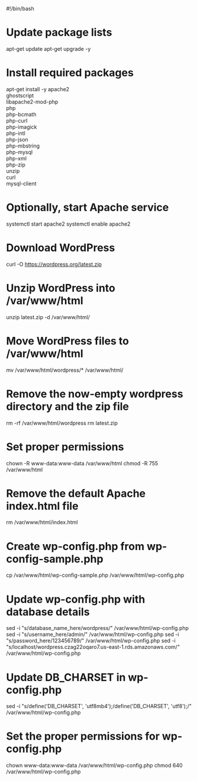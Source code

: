 #!/bin/bash
# Update package lists
apt-get update
apt-get upgrade -y

# Install required packages
apt-get install -y apache2 \
                    ghostscript \
                    libapache2-mod-php \
                    php \
                    php-bcmath \
                    php-curl \
                    php-imagick \
                    php-intl \
                    php-json \
                    php-mbstring \
                    php-mysql \
                    php-xml \
                    php-zip \
                    unzip \
                    curl \
                    mysql-client

# Optionally, start Apache service
systemctl start apache2
systemctl enable apache2

# Download WordPress
curl -O https://wordpress.org/latest.zip

# Unzip WordPress into /var/www/html
unzip latest.zip -d /var/www/html/

# Move WordPress files to /var/www/html
mv /var/www/html/wordpress/* /var/www/html/

# Remove the now-empty wordpress directory and the zip file
rm -rf /var/www/html/wordpress
rm latest.zip

# Set proper permissions
chown -R www-data:www-data /var/www/html
chmod -R 755 /var/www/html

# Remove the default Apache index.html file
rm /var/www/html/index.html

# Create wp-config.php from wp-config-sample.php
cp /var/www/html/wp-config-sample.php /var/www/html/wp-config.php

# Update wp-config.php with database details
sed -i "s/database_name_here/wordpress/" /var/www/html/wp-config.php
sed -i "s/username_here/admin/" /var/www/html/wp-config.php
sed -i "s/password_here/123456789/" /var/www/html/wp-config.php
sed -i "s/localhost/wordpress.czag22oqaro7.us-east-1.rds.amazonaws.com/" /var/www/html/wp-config.php

# Update DB_CHARSET in wp-config.php
sed -i "s/define('DB_CHARSET', 'utf8mb4');/define('DB_CHARSET', 'utf8');/" /var/www/html/wp-config.php

# Set the proper permissions for wp-config.php
chown www-data:www-data /var/www/html/wp-config.php
chmod 640 /var/www/html/wp-config.php
